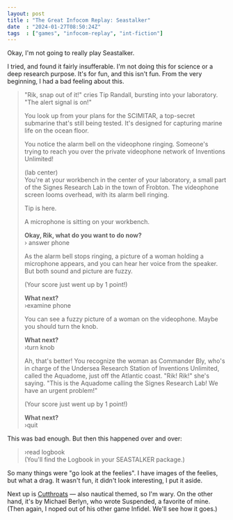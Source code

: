 ```yaml
---
layout: post
title : "The Great Infocom Replay: Seastalker"
date  : "2024-01-27T08:50:24Z"
tags  : ["games", "infocom-replay", "int-fiction"]
---
```

Okay, I'm not going to really play Seastalker.

I tried, and found it fairly insufferable.  I'm not doing this for science or
a deep research purpose.  It's for fun, and this isn't fun.  From the very
beginning, I had a bad feeling about this.

> "Rik, snap out of it!" cries Tip Randall, bursting into your laboratory. "The
> alert signal is on!"
> 
> You look up from your plans for the SCIMITAR, a top-secret submarine that's
> still being tested. It's designed for capturing marine life on the ocean
> floor.
>
> You notice the alarm bell on the videophone ringing. Someone's trying to
> reach you over the private videophone network of Inventions Unlimited!
> 
> (lab center)  
> You're at your workbench in the center of your laboratory, a small part of
> the Signes Research Lab in the town of Frobton. The videophone screen looms
> overhead, with its alarm bell ringing.
> 
> Tip is here.
> 
> A microphone is sitting on your workbench.
> 
> **Okay, Rik, what do you want to do now?**  
> › answer phone
> 
> As the alarm bell stops ringing, a picture of a woman holding a microphone
> appears, and you can hear her voice from the speaker. But both sound and
> picture are fuzzy.
> 
> (Your score just went up by 1 point!)
> 
> **What next?**  
> ›examine phone
> 
> You can see a fuzzy picture of a woman on the videophone. Maybe you should
> turn the knob.
> 
> **What next?**  
> ›turn knob
> 
> Ah, that's better! You recognize the woman as Commander Bly, who's in charge of
> the Undersea Research Station of Inventions Unlimited, called the Aquadome,
> just off the Atlantic coast. "Rik! Rik!" she's saying. "This is the Aquadome
> calling the Signes Research Lab! We have an urgent problem!"
> 
> (Your score just went up by 1 point!)
> 
> **What next?**  
> ›quit

This was bad enough.  But then this happened over and over:

> ›read logbook  
> (You'll find the Logbook in your SEASTALKER package.)

So many things were "go look at the feelies".  I have images of the feelies,
but what a drag.  It wasn't fun, it didn't look interesting, I put it aside.

Next up is [Cutthroats](https://en.wikipedia.org/wiki/Cutthroats_(video_game))
— also nautical themed, so I'm wary.  On the other hand, it's by Michael
Berlyn, who wrote Suspended, a favorite of mine.  (Then again, I noped out of
his other game Infidel.  We'll see how it goes.)
